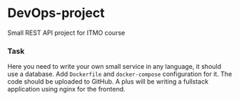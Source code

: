 # DevOps-project
Small REST API project for ITMO course

### Task
Here you need to write your own small service in any language, it should use a database. Add `Dockerfile` and `docker-compose` configuration for it. The code should be uploaded to GitHub. A plus will be writing a fullstack application using nginx for the frontend.
